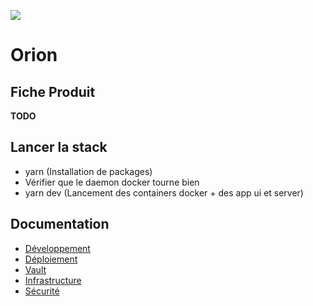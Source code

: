 ![](https://avatars1.githubusercontent.com/u/63645182?s=200&v=4)

# Orion

## Fiche Produit

**TODO**

## Lancer la stack

- yarn (Installation de packages)
- Vérifier que le daemon docker tourne bien
- yarn dev (Lancement des containers docker + des app ui et server)

## Documentation

- [Développement](./docs/developpement/developpement.md)
- [Déploiement](./docs/deploy.md)
- [Vault](./docs/Vault.md)
- [Infrastructure](./docs/infrastructure.md)
- [Sécurité](./docs/securite.md)
